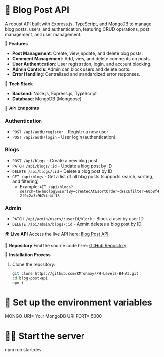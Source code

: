 # 📝 Blog Post API
A robust API built with Express.js, TypeScript, and MongoDB to manage blog posts, users, and authentication, featuring CRUD operations, post management, and user management.

🌟 **Features**
- **Post Management**: Create, view, update, and delete blog posts.
- **Comment Management**: Add, view, and delete comments on posts.
- **User Authentication**: User registration, login, and account blocking.
- **Admin Controls**: Admin can block users and delete posts.
- **Error Handling**: Centralized and standardized error responses.

🔧 **Tech Stack**
- **Backend**: Node.js, Express.js, TypeScript
- **Database**: MongoDB (Mongoose)

📖 **API Endpoints**

### Authentication
- `POST /api/auth/register` - Register a new user
- `POST /api/auth/login` - User login (authentication)

### Blogs
- `POST /api/blogs` - Create a new blog post
- `PATCH /api/blogs/:id` - Update a blog post by ID
- `DELETE /api/blogs/:id` - Delete a blog post by ID
- `GET /api/blogs` - Get a list of all blog posts (supports search, sorting, and filtering)
  - Example: `GET /api/blogs?search=technology&sortBy=createdAt&sortOrder=desc&filter=60b8f42f9c2a3c9b7cbd4f18`

### Admin
- `PATCH /api/admin/users/:userId/block` - Block a user by user ID
- `DELETE /api/admin/blogs/:id` - Admin deletes a blog post by ID

🌍 **Live API**
Access the live API here: [Blog Post API](https://blogpost-wheat.vercel.app/)

📂 **Repository**
Find the source code here: [GitHub Repository](https://github.com/KMTonmoy/PH-Level2-B4-A3)

🚀 **Installation Process**
1. Clone the repository:
   ```bash
   git clone https://github.com/KMTonmoy/PH-Level2-B4-A3.git
   cd blog-post-api
   npm i 

# 📂  Set up the environment variables
   MONGO_URI= Your MongoDB URI
   PORT= 5000

# 🏃‍➡️ Start the server
   npm run start:dev
